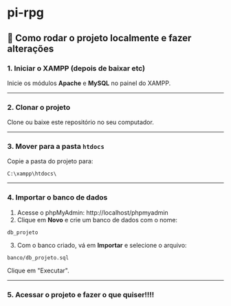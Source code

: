 # pi-rpg

## 🚀 Como rodar o projeto localmente e fazer alterações

### 1. Iniciar o XAMPP (depois de baixar etc)

Inicie os módulos **Apache** e **MySQL** no painel do XAMPP.

---

### 2. Clonar o projeto

Clone ou baixe este repositório no seu computador.

---

### 3. Mover para a pasta `htdocs`

Copie a pasta do projeto para:

```
C:\xampp\htdocs\

```

---

### 4. Importar o banco de dados

1. Acesse o phpMyAdmin: http://localhost/phpmyadmin  
2. Clique em **Novo** e crie um banco de dados com o nome:

```
db_projeto
```

3. Com o banco criado, vá em **Importar** e selecione o arquivo:

```
banco/db_projeto.sql
```

Clique em "Executar".

---

### 5. Acessar o projeto e fazer o que quiser!!!!

